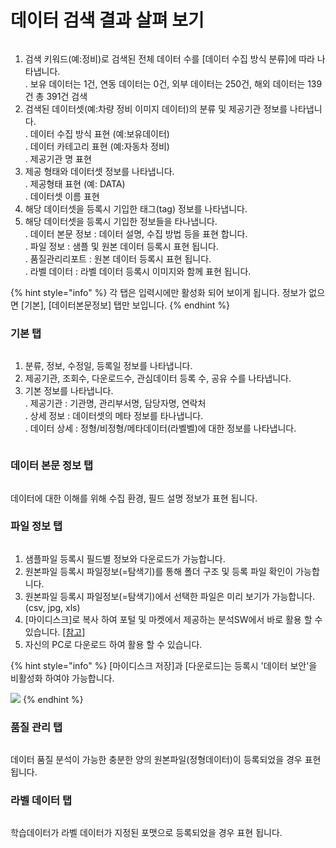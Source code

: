 # 데이터 검색 결과 살펴 보기

<figure><img src="../.gitbook/assets/image (9) (1).png" alt=""><figcaption></figcaption></figure>

1. 검색 키워드(예:정비)로 검색된 전체 데이터 수를 \[데이터 수집 방식 분류]에 따라 나타냅니다. \
   . 보유 데이터는 1건, 연동 데이터는 0건, 외부 데이터는 250건, 해외 데이터는 139건 총 391건 검색
2. 검색된 데이터셋(예:차량 정비 이미지 데이터)의 분류 및 제공기관 정보를 나타냅니다. \
   . 데이터 수집 방식 표현 (예:보유데이터) \
   . 데이터 카테고리 표현 (예:자동차 정비)\
   . 제공기관 명 표현&#x20;
3. 제공 형태와 데이터셋 정보를 나타냅니다. \
   . 제공형태 표현 (예: DATA)\
   . 데이터셋 이름 표현&#x20;
4. 해당 데이터셋을 등록시 기입한 태그(tag) 정보를 나타냅니다.&#x20;
5. 해당 데이터셋을 등록시 기입한 정보들을 타나냅니다. \
   . 데이터 본문 정보 : 데이터 설명, 수집 방법 등을 표현 합니다.\
   . 파일 정보 : 샘플 및 원본 데이터 등록시 표현 됩니다. \
   . 품질관리리포트 : 원본 데이터 등록시 표현 됩니다. \
   . 라벨 데이터 : 라벨 데이터 등록시 이미지와 함께 표현 됩니다.&#x20;

{% hint style="info" %}
각 탭은 입력시에만 활성화 되어 보이게 됩니다. 정보가 없으면 \[기본], \[데이터본문정보] 탭만 보입니다.
{% endhint %}

### 기본 탭&#x20;

<figure><img src="../.gitbook/assets/image (1) (1) (1) (1).png" alt=""><figcaption></figcaption></figure>

1. 분류, 정보, 수정일, 등록일 정보를 나타냅니다.&#x20;
2. 제공기관, 조회수, 다운로드수, 관심데이터 등록 수, 공유 수를 나타냅니다.&#x20;
3. 기본 정보를 나타냅니다. \
   . 제공기관 : 기관명, 관리부서명, 담당자명, 연락처\
   . 상세 정보 : 데이터셋의 메타 정보를 타나냅니다. \
   . 데이터 상세 : 정형/비정형/메타데이터(라벨벨)에 대한 정보를 나타냅니다.&#x20;

<figure><img src="../.gitbook/assets/image (3) (1) (1) (1).png" alt=""><figcaption></figcaption></figure>

### 데이터 본문 정보 탭

<figure><img src="../.gitbook/assets/image (5) (1) (1) (1).png" alt=""><figcaption></figcaption></figure>

데이터에 대한 이해를 위해 수집 환경, 필드 설명 정보가 표현 됩니다.&#x20;



### 파일 정보 탭

<figure><img src="../.gitbook/assets/image (6) (1) (1) (1).png" alt=""><figcaption></figcaption></figure>

1. 샘플파일 등록시 필드별 정보와 다운로드가 가능합니다.
2. 원본파일 등록시 파일정보(=탐색기)를 통해 폴더 구조 및 등록 파일 확인이 가능합니다.&#x20;
3. 원본파일 등록시 파일정보(=탐색기)에서 선택한 파일은 미리 보기가 가능합니다. (csv, jpg, xls)
4. \[마이디스크]로 복사 하여 포털 및 마켓에서 제공하는 분석SW에서 바로 활용  할 수 있습니다. [\[참고\]](ide-colab.md)
5. 자신의 PC로 다운로드 하여 활용 할 수 있습니다.&#x20;

{% hint style="info" %}
\[마이디스크 저장]과 \[다운로드]는 등록시 '데이터 보안'을 비활성화 하여야 가능합니다.&#x20;

![](<../.gitbook/assets/image (7) (1) (1).png>)
{% endhint %}

### 품질 관리 탭

<figure><img src="../.gitbook/assets/image (8) (1) (1).png" alt=""><figcaption></figcaption></figure>

데이터 품질 분석이 가능한 충분한 양의 원본파일(정형데이터)이 등록되었을 경우 표현 됩니다.&#x20;

### 라벨 데이터 탭

<figure><img src="../.gitbook/assets/image (4) (1) (1) (1).png" alt=""><figcaption></figcaption></figure>

학습데이터가 라벨 데이터가 지정된 포맷으로 등록되었을  경우 표현 됩니다.&#x20;

